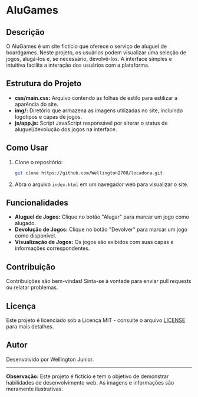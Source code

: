 # AluGames

## Descrição
O AluGames é um site fictício que oferece o serviço de aluguel de boardgames. Neste projeto, os usuários podem visualizar uma seleção de jogos, alugá-los e, se necessário, devolvê-los. A interface simples e intuitiva facilita a interação dos usuários com a plataforma.

## Estrutura do Projeto
- **css/main.css:** Arquivo contendo as folhas de estilo para estilizar a aparência do site.
- **img/:** Diretório que armazena as imagens utilizadas no site, incluindo logotipos e capas de jogos.
- **js/app.js:** Script JavaScript responsável por alterar o status de aluguel/devolução dos jogos na interface.

## Como Usar
1. Clone o repositório:
    ```bash
    git clone https://github.com/Wellington2708/locadora.git
    ```
2. Abra o arquivo `index.html` em um navegador web para visualizar o site.

## Funcionalidades
- **Aluguel de Jogos:** Clique no botão "Alugar" para marcar um jogo como alugado.
- **Devolução de Jogos:** Clique no botão "Devolver" para marcar um jogo como disponível.
- **Visualização de Jogos:** Os jogos são exibidos com suas capas e informações correspondentes.

## Contribuição
Contribuições são bem-vindas! Sinta-se à vontade para enviar pull requests ou relatar problemas.

## Licença
Este projeto é licenciado sob a Licença MIT - consulte o arquivo [LICENSE](LICENSE) para mais detalhes.

## Autor
Desenvolvido por Wellington Junior.

---

**Observação:** Este projeto é fictício e tem o objetivo de demonstrar habilidades de desenvolvimento web. As imagens e informações são meramente ilustrativas.
